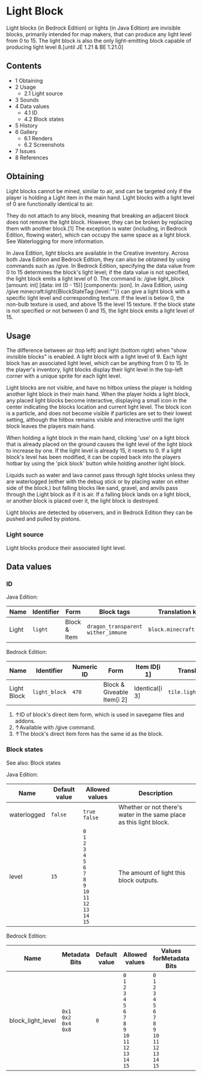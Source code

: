 # Light Block
Light blocks (in Bedrock Edition) or lights (in Java Edition) are invisible blocks, primarily intended for map makers, that can produce any light level from 0 to 15. The light block is also the only light-emitting block capable of producing light level 8.‌[until JE 1.21 & BE 1.21.0]

## Contents
- 1 Obtaining
- 2 Usage
	- 2.1 Light source
- 3 Sounds
- 4 Data values
	- 4.1 ID
	- 4.2 Block states
- 5 History
- 6 Gallery
	- 6.1 Renders
	- 6.2 Screenshots
- 7 Issues
- 8 References

## Obtaining
Light blocks cannot be mined, similar to air, and can be targeted only if the player is holding a Light item in the main hand. Light blocks with a light level of 0 are functionally identical to air.

They do not attach to any block, meaning that breaking an adjacent block does not remove the light block. However, they can be broken by replacing them with another block.[1] The exception is water (including, in Bedrock Edition, flowing water), which can occupy the same space as a light block. See Waterlogging for more information.

In Java Edition, light blocks are available in the Creative inventory. Across both Java Edition and Bedrock Edition, they can also be obtained by using commands such as /give. In Bedrock Edition, specifying the data value from 0 to 15 determines the block's light level; if the data value is not specified, the light block emits a light level of 0. The command is: /give <target> light_block [amount: int] [data: int (0 - 15)] [components: json]. In Java Edition, using /give <target> minecraft:light{BlockStateTag:{level:"<int>"}} can give a light block with a specific light level and corresponding texture. If the level is below 0, the non-bulb texture is used, and above 15 the level 15 texture. If the block state is not specified or not between 0 and 15, the light block emits a light level of 15.

## Usage
The difference between air (top left) and light (bottom right) when "show invisible blocks" is enabled.
A light block with a light level of 9.
Each light block has an associated light level, which can be anything from 0 to 15. In the player's inventory, light blocks display their light level in the top-left corner with a unique sprite for each light level.

Light blocks are not visible, and have no hitbox unless the player is holding another light block in their main hand. When the player holds a light block, any placed light blocks become interactive, displaying a small icon in the center indicating the blocks location and current light level. The block icon is a particle, and does not become visible if particles are set to their lowest setting, although the hitbox remains visible and interactive until the light block leaves the players main hand.

When holding a light block in the main hand, clicking 'use' on a light block that is already placed on the ground causes the light level of the light block to increase by one. If the light level is already 15, it resets to 0. If a light block's level has been modified, it can be copied back into the players hotbar by using the 'pick block' button while holding another light block. 

Liquids such as water and lava cannot pass through light blocks unless they are waterlogged (either with the debug stick or by placing water on either side of the block.) but falling blocks like sand, gravel, and anvils pass through the Light block as if it is air. If a falling block lands on a light block, or another block is placed over it, the light block is destroyed.

Light blocks are detected by observers, and in Bedrock Edition they can be pushed and pulled by pistons.

### Light source
Light blocks produce their associated light level.

## Data values
### ID
Java Edition:

| Name  | Identifier | Form         | Block tags                               | Translation key         |
|-------|------------|--------------|------------------------------------------|-------------------------|
| Light | `light`    | Block & Item | `dragon_transparent`<br/>`wither_immune` | `block.minecraft.light` |

Bedrock Edition:

| Name        | Identifier    | Numeric ID | Form                       | Item ID[i 1]   | Translation key         |
|-------------|---------------|------------|----------------------------|----------------|-------------------------|
| Light Block | `light_block` | `470`      | Block & Giveable Item[i 2] | Identical[i 3] | `tile.light_block.name` |

1. ↑ID of block's direct item form, which is used in savegame files and addons.
2. ↑Available with /give command.
3. ↑The block's direct item form has the same id as the block.

### Block states
See also: Block states

Java Edition:

| Name        | Default value | Allowed values                                                                                                                    | Description                                                         |
|-------------|---------------|-----------------------------------------------------------------------------------------------------------------------------------|---------------------------------------------------------------------|
| waterlogged | `false`       | `true`<br/>`false`                                                                                                                | Whether or not there's water in the same place as this light block. |
| level       | `15`          | `0`<br/>`1`<br/>`2`<br/>`3`<br/>`4`<br/>`5`<br/>`6`<br/>`7`<br/>`8`<br/>`9`<br/>`10`<br/>`11`<br/>`12`<br/>`13`<br/>`14`<br/>`15` | The amount of light this block outputs.                             |

Bedrock Edition:

| Name              | Metadata Bits                       | Default value | Allowed values                                                                                                                    | Values forMetadata Bits                                                                                                           | Description                             |
|-------------------|-------------------------------------|---------------|-----------------------------------------------------------------------------------------------------------------------------------|-----------------------------------------------------------------------------------------------------------------------------------|-----------------------------------------|
| block_light_level | `0x1`<br/>`0x2`<br/>`0x4`<br/>`0x8` | `0`           | `0`<br/>`1`<br/>`2`<br/>`3`<br/>`4`<br/>`5`<br/>`6`<br/>`7`<br/>`8`<br/>`9`<br/>`10`<br/>`11`<br/>`12`<br/>`13`<br/>`14`<br/>`15` | `0`<br/>`1`<br/>`2`<br/>`3`<br/>`4`<br/>`5`<br/>`6`<br/>`7`<br/>`8`<br/>`9`<br/>`10`<br/>`11`<br/>`12`<br/>`13`<br/>`14`<br/>`15` | The amount of light this block outputs. |




